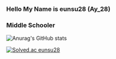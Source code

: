 ### Hello My Name is eunsu28 (Ay_28)
### Middle Schooler

![Anurag's GitHub stats](https://github-readme-stats.vercel.app/api?username=eunsu28&&show_icons=true&theme=onedark)

[![Solved.ac
eunsu28](http://mazassumnida.wtf/api/mini/generate_badge?boj={ruby})](https://solved.ac/{ruby})
